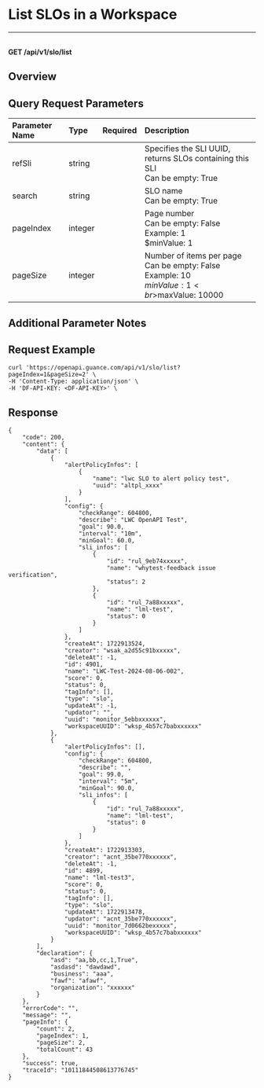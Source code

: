 # List SLOs in a Workspace

---

<br />**GET /api/v1/slo/list**

## Overview



## Query Request Parameters

| Parameter Name | Type   | Required | Description                                      |
|:--------------|:-------|:--------|:------------------------------------------------|
| refSli        | string |         | Specifies the SLI UUID, returns SLOs containing this SLI<br>Can be empty: True <br> |
| search        | string |         | SLO name<br>Can be empty: True <br>             |
| pageIndex     | integer|         | Page number<br>Can be empty: False <br>Example: 1 <br>$minValue: 1 <br> |
| pageSize      | integer|         | Number of items per page<br>Can be empty: False <br>Example: 10 <br>$minValue: 1 <br>$maxValue: 10000 <br> |

## Additional Parameter Notes



## Request Example
```shell
curl 'https://openapi.guance.com/api/v1/slo/list?pageIndex=1&pageSize=2' \
-H 'Content-Type: application/json' \
-H 'DF-API-KEY: <DF-API-KEY>' \
```



## Response
```shell
{
    "code": 200,
    "content": {
        "data": [
            {
                "alertPolicyInfos": [
                    {
                        "name": "lwc SLO to alert policy test",
                        "uuid": "altpl_xxxx"
                    }
                ],
                "config": {
                    "checkRange": 604800,
                    "describe": "LWC OpenAPI Test",
                    "goal": 90.0,
                    "interval": "10m",
                    "minGoal": 60.0,
                    "sli_infos": [
                        {
                            "id": "rul_9eb74xxxxx",
                            "name": "whytest-feedback issue verification",
                            "status": 2
                        },
                        {
                            "id": "rul_7a88xxxxx",
                            "name": "lml-test",
                            "status": 0
                        }
                    ]
                },
                "createAt": 1722913524,
                "creator": "wsak_a2d55c91bxxxxx",
                "deleteAt": -1,
                "id": 4901,
                "name": "LWC-Test-2024-08-06-002",
                "score": 0,
                "status": 0,
                "tagInfo": [],
                "type": "slo",
                "updateAt": -1,
                "updator": "",
                "uuid": "monitor_5ebbxxxxxx",
                "workspaceUUID": "wksp_4b57c7babxxxxxx"
            },
            {
                "alertPolicyInfos": [],
                "config": {
                    "checkRange": 604800,
                    "describe": "",
                    "goal": 99.0,
                    "interval": "5m",
                    "minGoal": 90.0,
                    "sli_infos": [
                        {
                            "id": "rul_7a88xxxxx",
                            "name": "lml-test",
                            "status": 0
                        }
                    ]
                },
                "createAt": 1722913303,
                "creator": "acnt_35be770xxxxxx",
                "deleteAt": -1,
                "id": 4899,
                "name": "lml-test3",
                "score": 0,
                "status": 0,
                "tagInfo": [],
                "type": "slo",
                "updateAt": 1722913478,
                "updator": "acnt_35be770xxxxxx",
                "uuid": "monitor_7d0662bexxxxx",
                "workspaceUUID": "wksp_4b57c7babxxxxxx"
            }
        ],
        "declaration": {
            "asd": "aa,bb,cc,1,True",
            "asdasd": "dawdawd",
            "business": "aaa",
            "fawf": "afawf",
            "organization": "xxxxxx"
        }
    },
    "errorCode": "",
    "message": "",
    "pageInfo": {
        "count": 2,
        "pageIndex": 1,
        "pageSize": 2,
        "totalCount": 43
    },
    "success": true,
    "traceId": "10111844508613776745"
} 
```